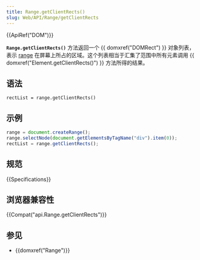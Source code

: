 ```yaml
---
title: Range.getClientRects()
slug: Web/API/Range/getClientRects
---
```


{{ApiRef("DOM")}}

**`Range.getClientRects()`** 方法返回一个 {{ domxref("DOMRect") }} 对象列表，表示 [range](/zh-CN/DOM/range) 在屏幕上所占的区域。这个列表相当于汇集了范围中所有元素调用 {{ domxref("Element.getClientRects()") }} 方法所得的结果。

## 语法

```plain
rectList = range.getClientRects()
```

## 示例

```js
range = document.createRange();
range.selectNode(document.getElementsByTagName("div").item(0));
rectList = range.getClientRects();
```

## 规范

{{Specifications}}

## 浏览器兼容性

{{Compat("api.Range.getClientRects")}}

## 参见

- {{domxref("Range")}}
